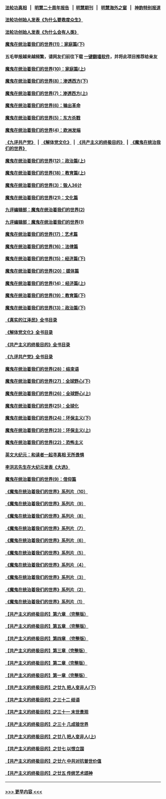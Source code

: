 #### [法轮功真相](https://github.com/gfw-breaker/truth/blob/master/README.md?t=0) &nbsp;&nbsp;|&nbsp;&nbsp; [明慧二十周年报告](https://github.com/gfw-breaker/mh-reports/blob/master/README.md?t=0) &nbsp;&nbsp;|&nbsp;&nbsp;[明慧期刊](https://github.com/gfw-breaker/mh-qikan) &nbsp;&nbsp;|&nbsp;&nbsp; [明慧海外之窗](https://github.com/gfw-breaker/mh-news/blob/master/README.md?t=0) &nbsp;&nbsp;|&nbsp;&nbsp; [神韵特别报道](https://github.com/gfw-breaker/mh-news/blob/master/shenyun.md?t=0)
#### [法轮功创始人发表《为什么要救度众生》](../pages/nsc422/n13975246.md?t=05041843) 
#### [法轮功创始人发表《为什么会有人类》](../pages/nsc422/n13912117.md?t=05041843) 
#### [魔鬼在统治着我们的世界(11)：家庭篇(下)](../pages/nsc422/n10440961.md?t=05041843) 
#### 五毛举报越来越频繁，请网友们前往下载 [一键翻墙软件](https://github.com/gfw-breaker/ssr-accounts)，并将此项目推荐给亲友
#### [魔鬼在统治着我们的世界(10)：家庭篇(上)](../pages/nsc422/n10435448.md?t=05041843) 
#### [魔鬼在统治着我们的世界(8)：渗透西方(下)](../pages/nsc422/n10429603.md?t=05041843) 
#### [魔鬼在统治着我们的世界(7)：渗透西方(上)](../pages/nsc422/n10426013.md?t=05041843) 
#### [魔鬼在统治着我们的世界(6)：输出革命](../pages/nsc422/n10421536.md?t=05041843) 
#### [魔鬼在统治着我们的世界(5)：东方杀戮](../pages/nsc422/n10417707.md?t=05041843) 
#### [魔鬼在统治着我们的世界(4)：欧洲发端](../pages/nsc422/n10414890.md?t=05041843) 
#### [《九评共产党》](https://github.com/begood0513/9ping.md/blob/master/README.md) &nbsp;|&nbsp; [《解体党文化》](../../../../jtdwh.md/blob/master/README.md)  &nbsp;|&nbsp; [《共产主义的终极目的》](../../../../gczydzjmd.md/blob/master/README.md) &nbsp;|&nbsp; [《魔鬼在统治我们的世界》](../../../../mgztzwmdsj.md/blob/master/README.md) 
#### [魔鬼在统治着我们的世界(12)：政治篇(上)](../pages/nsc422/n10444576.md?t=05041843) 
#### [魔鬼在统治着我们的世界(18)：教育篇(上)](../pages/nsc422/n10526970.md?t=05041843) 
#### [魔鬼在统治着我们的世界(3)：毁人36计](../pages/nsc422/n10411583.md?t=05041843) 
#### [魔鬼在统治着我们的世界(21)：文化篇](../pages/nsc422/n10597706.md?t=05041843) 
#### [九评编辑部：魔鬼在统治着我们的世界(2)](../pages/nsc422/n10410036.md?t=05041843) 
#### [九评编辑部：魔鬼在统治着我们的世界(1)](../pages/nsc422/n10406825.md?t=05041843) 
#### [魔鬼在统治着我们的世界(17)：艺术篇](../pages/nsc422/n10499093.md?t=05041843) 
#### [魔鬼在统治着我们的世界(16)：法律篇](../pages/nsc422/n10485969.md?t=05041843) 
#### [魔鬼在统治着我们的世界(15)：经济篇(下)](../pages/nsc422/n10469975.md?t=05041843) 
#### [魔鬼在统治着我们的世界(20)：媒体篇](../pages/nsc422/n10586579.md?t=05041843) 
#### [魔鬼在统治着我们的世界(14)：经济篇(上)](../pages/nsc422/n10457370.md?t=05041843) 
#### [魔鬼在统治着我们的世界(19)：教育篇(下)](../pages/nsc422/n10564808.md?t=05041843) 
#### [魔鬼在统治着我们的世界(13)：政治篇(下)](../pages/nsc422/n10448270.md?t=05041843) 
#### [《真实的江泽民》全书目录](../pages/nsc422/n13721399.md?t=05041843) 
#### [《解体党文化》全书目录](../pages/nsc422/n13721157.md?t=05041843) 
#### [《共产主义的终极目的》全书目录](../pages/nsc422/n13721048.md?t=05041843) 
#### [《九评共产党》全书目录](../pages/nsc422/n13708085.md?t=05041843) 
#### [魔鬼在统治着我们的世界(28)：结束语](../pages/nsc422/n10936246.md?t=05041843) 
#### [魔鬼在统治着我们的世界(27)：全球野心(下)](../pages/nsc422/n10928319.md?t=05041843) 
#### [魔鬼在统治着我们的世界(26)：全球野心(上)](../pages/nsc422/n10900318.md?t=05041843) 
#### [魔鬼在统治着我们的世界(25)：全球化](../pages/nsc422/n10788205.md?t=05041843) 
#### [魔鬼在统治着我们的世界(24)：环保主义(下)](../pages/nsc422/n10695307.md?t=05041843) 
#### [魔鬼在统治着我们的世界(23)：环保主义(上)](../pages/nsc422/n10688613.md?t=05041843) 
#### [魔鬼在统治着我们的世界(22)：恐怖主义](../pages/nsc422/n10614727.md?t=05041843) 
#### [英文大纪元：和读者一起寻真相 无所畏惧](../pages/nsc422/n12542027.md?t=05041843) 
#### [李洪志先生在大纪元发表《大选》](../pages/nsc422/n12534746.md?t=05041843) 
#### [魔鬼在统治着我们的世界(9)：信仰篇](../pages/nsc422/n10432159.md?t=05041843) 
#### [《魔鬼在统治着我们的世界》系列片（10）](../pages/nsc422/n12292670.md?t=05041843) 
#### [《魔鬼在统治着我们的世界》系列片（9）](../pages/nsc422/n12290859.md?t=05041843) 
#### [《魔鬼在统治着我们的世界》系列片（8）](../pages/nsc422/n12287445.md?t=05041843) 
#### [《魔鬼在统治着我们的世界》系列片（7）](../pages/nsc422/n12283425.md?t=05041843) 
#### [《魔鬼在统治着我们的世界》系列片（6）](../pages/nsc422/n12282314.md?t=05041843) 
#### [《魔鬼在统治着我们的世界》系列片（5）](../pages/nsc422/n12281419.md?t=05041843) 
#### [《魔鬼在统治着我们的世界》系列片（4）](../pages/nsc422/n12274024.md?t=05041843) 
#### [《魔鬼在统治着我们的世界》系列片（3）](../pages/nsc422/n12271322.md?t=05041843) 
#### [《魔鬼在统治着我们的世界》系列片（2）](../pages/nsc422/n12269049.md?t=05041843) 
#### [《魔鬼在统治着我们的世界》系列片（1）](../pages/nsc422/n12267575.md?t=05041843) 
#### [【共产主义的终极目的】第六章 （完整版）](../pages/nsc422/n11428913.md?t=05041843) 
#### [【共产主义的终极目的】第五章 （完整版）](../pages/nsc422/n11428912.md?t=05041843) 
#### [【共产主义的终极目的】第四章 （完整版）](../pages/nsc422/n11428907.md?t=05041843) 
#### [【共产主义的终极目的】第三章（完整版）](../pages/nsc422/n11428848.md?t=05041843) 
#### [【共产主义的终极目的】第二章（完整版）](../pages/nsc422/n11428831.md?t=05041843) 
#### [【共产主义的终极目的】第一章（完整版）](../pages/nsc422/n11417651.md?t=05041843) 
#### [【共产主义的终极目的】之廿九 把人变非人(下)](../pages/nsc422/n11344140.md?t=05041843) 
#### [【共产主义的终极目的】之三十二 结语](../pages/nsc422/n11360535.md?t=05041843) 
#### [【共产主义的终极目的】之三十一 末世景观](../pages/nsc422/n11351129.md?t=05041843) 
#### [【共产主义的终极目的】之三十 几成狼世界](../pages/nsc422/n11348280.md?t=05041843) 
#### [【共产主义的终极目的】之廿八 把人变非人(上)](../pages/nsc422/n11340492.md?t=05041843) 
#### [【共产主义的终极目的】之廿七 以恨立国](../pages/nsc422/n11336944.md?t=05041843) 
#### [【共产主义的终极目的】之廿六 中共对抗普世价值](../pages/nsc422/n11324785.md?t=05041843) 
#### [【共产主义的终极目的】之廿五 传统艺术颂神](../pages/nsc422/n11296396.md?t=05041843) 

----
#### [ >>> 更早内容 <<< ](../indexes/nsc422-earlier.md)
